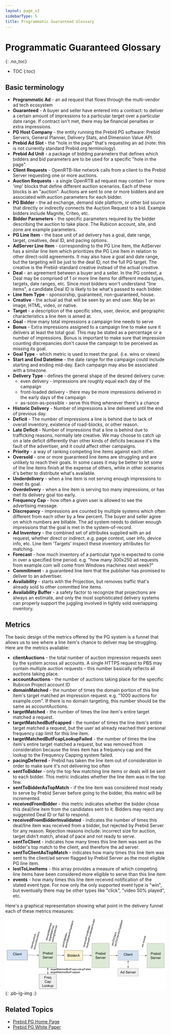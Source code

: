 ```yaml
---
layout: page_v2
sidebarType: 5
title: Programmatic Guaranteed Glossary
---
```


# Programmatic Guaranteed Glossary
{: .no_toc}

* TOC
{:toc}

## Basic terminology

- **Programmatic Ad** - an ad request that flows through the multi-vendor ad tech ecosystem
- **Guaranteed** - A buyer and seller have entered into a contract: to deliver a certain amount of impressions to a particular target over a particular date range. If contract isn't met, there may be financial penalties or extra impressions.
- **PG Host Company** - the entity running the Prebid PG software: Prebid Servers, General Planner, Delivery Stats, and Dimension Value API.
- **Prebid Ad Slot** - the "hole in the page" that's requesting an ad (note: this is not currently standard Prebid.org terminology).
- **Prebid Ad Unit** - a package of bidding parameters that defines which bidders and bid parameters are to be used for a specific "hole in the page".
- **Client Requests** - OpenRTB-like network calls from a client to the Prebid Server requesting one or more auctions.
- **Auction Requests** - a single OpenRTB ad request may contain 1 or more 'imp' blocks that define different auction scenarios. Each of these blocks is an "auction". Auctions are sent to one or more bidders and are associated with auction parameters for each bidder.
- **PG Bidder** - the ad exchange, demand side platform, or other bid source that directly or indirectly connects the Auction Request to a bid. Example bidders include Magnite, Criteo, etc.
- **Bidder Parameters** - the specific parameters required by the bidder describing the auction to take place. The Rubicon account, site, and zone are example parameters.
- **PG Line Item** - the base unit of ad delivery has a goal, date range, target, creatives, deal ID, and pacing options.
- **AdServer Line Item** - corresponding to the PG Line Item, the AdServer has a similar line item which prioritizes the PG Line Item in relation to other direct-sold agreements. It may also have a goal and date range, but the targeting will be just to the deal ID, not the full PG target. The creative is the Prebid-standard creative instead of the actual creative.
- **Deal** - an agreement between a buyer and a seller. In the PG context, a Deal may be comprised of 1 or more line items for different media types, targets, date ranges, etc. Since most bidders won't understand "line items", a candidate Deal ID is likely to be what's passed to each bidder.
- **Line Item Type** - sponsorship, guaranteed, non-guaranteed, house. 
- **Creative** - the actual ad that will be seen by an end user. May be an image, HTML, video, or native.
- **Target** - a description of the specific sites, user, device, and geographic characteristics a line item is aimed at.
- **Goal** - How many total impressions a campaign line needs to serve
- **Bonus** - Extra impressions assigned to a campaign line to make sure it delivers at least the total goal. This may be stated as a percentage or a number of impressions. Bonus is important to make sure that impression counting discrepancies don't cause the campaign to be perceived as missing its goal.
- **Goal Type** - which metric is used to meet the goal. (i.e. wins or views) 
- **Start and End Datetime** - the date range for the campaign could include starting and ending mid-day. Each campaign may also be associated with a timezone. 
- **Delivery Type** - defines the general shape of the desired delivery curve: 
    - even delivery - impressions are roughly equal each day of the campaign
    - front-loaded delivery - there may be more impressions delivered in the early days of the campaign
    - as-soon-as-possible - serve this thing whenever there's a chance
- **Historic Delivery** - Number of impressions a line delivered until the end of previous day.
- **Deficit** - The number of impressions a line is behind due to lack of overall inventory, existence of road-blocks, or other reason.
- **Late Deficit** - Number of impressions that a line is behind due to trafficking reasons, normally late creative. We may choose to catch up on a late deficit differently than other kinds of deficits because it's the fault of the advertiser, and it could affect other campaigns.
- **Priority** - a way of ranking competing line items against each other.
- **Oversold** - one or more guaranteed line items are struggling and are unlikely to reach their goals. In some cases it may be better to let some of the line items finish at the expense of others, while in other scenarios it's better to distribute what's available. 
- **Underdelivery** - when a line item is not serving enough impressions to meet its goal.
- **Overdelivery** - when a line item is serving too many impressions, or has met its delivery goal too early.
- **Frequency Cap** - how often a given user is allowed to see the advertising message.
- **Discrepancy** - impressions are counted by multiple systems which often different from each other by a few percent. The buyer and seller agree on which numbers are billable. The ad system needs to deliver enough impressions that the goal is met in the system-of-record.
- **Ad Inventory** - the combined set of attributes supplied with an ad request, whether direct or indirect. e.g. page context, user info, device info, etc. Line Item 'Targets' inspect these inventory attributes for matching.
- **Forecast** - how much inventory of a particular type is expected to come in over a specified time period. e.g. "how many 300x250 ad requests from example.com will come from Windows machines next week?"
- **Commitment** - a guaranteed line item that the publisher has promised to deliver to an advertiser.
- **Availability** - starts with the Projection, but removes traffic that's already sold to other committed line items.
- **Availability Buffer** - a safety factor to recognize that projections are always an estimate, and only the most sophisticated delivery systems can properly support the juggling involved in tightly sold overlapping inventory.

## Metrics

The basic design of the metrics offered by the PG system is a funnel that allows us to see where a line item's chance to deliver may be struggling. Here are the metrics available:

- **clientAuctions** - the total number of auction impression requests seen by the system across all accounts. A single HTTPS request to PBS may contain multiple auction requests – this number basically reflects all auctions taking place.
- **accountAuctions** - the number of auctions taking place for the specific Rubicon Project account ID
- **domainMatched** - the number of times the domain portion of this line item's target matched an impression request. e.g. "1000 auctions for example.com". If there is no domain targeting, this number should be the same as accountAuctions.
- **targetMatched** - the number of times the line item's entire target matched a request.
- **targetMatchedButFcapped** - the number of times the line item's entire target matched a request, but the user ad already reached their personal frequency cap limit for this line item.
- **targetMatchedButFcapLookupFailed** - the number of times the line item's entire target matched a request, but was removed from consideration because the lines item has a frequency cap and the lookup to the Frequency Capping system failed.
- **pacingDeferred** - Prebid has taken the line item out of consideration in order to make sure it's not delivering too often
- **sentToBidder** - only the top few matching line items or deals will be sent to each bidder. This metric indicates whether the line item was in the top few.
- **sentToBidderAsTopMatch** - if the line item was considered most ready to serve by Prebid Server before going to the bidder, this metric will be incremented.
- **receivedFromBidder** - this metric indicates whether the bidder chose this deal/line item from the candidates sent to it. Bidders may reject any suggested Deal ID or fail to respond.
- **receivedFromBidderInvalidated** - indicates the number of times this deal/line item was received from a bidder, but rejected by Prebid Server for any reason. Rejection reasons include: incorrect size for auction, target didn't match, ahead of pace and not ready to serve.
- **sentToClient** - indicates how many times this line item was sent as the bidder's top match to the client, and therefore the ad server.
- **sentToClientAsTopMatch** - indicates how many times this line item was sent to the client/ad server flagged by Prebid Server as the most eligible PG line item.
- **lostToLineItems** - this array provides a measure of which competing line items have been considered more eligible to serve than this line item
- **events** - how many times this line item received notification of the stated event type. For now only the only supported event type is "win", but eventually there may be other types like "click", "video 50% played", etc.

Here's a graphical representation showing what point in the delivery funnel each of these metrics measures:

![PG Metrics](/assets/images/prebid-server/pg/pg-metrics.png){: .pb-lg-img :}

## Related Topics

- [Prebid PG Home Page](/prebid-server/features/pg/pbs-pg-idx.html)
- [Prebid PG White Paper](https://files.prebid.org/pg/Prebid_Programmatic_Guaranteed_White_Paper.pdf)

